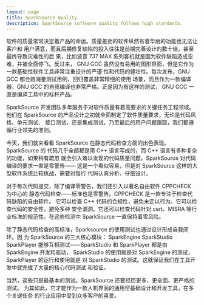 ```yaml
---
layout: page
title: SparkSource Quality
description: SparkSource software quality follows high standards.
---
```


软件的质量常常决定着产品的命运。质量差劲的软件纵然有着华丽的功能也无法让客户和
用户满意，而且后期修复缺陷的投入往往是前期完善设计的数十倍，甚至最终导致灾难性的后
果，比如波音 737 MAX 系列客机就是因为软件缺陷造成空难，并被全面停飞。反过来，
GNU GCC 虽然没有易用的图形界面，但是它作为一款基础性软件工具非常注重设计的严谨
性和代码的健壮性。每次发布，GNU GCC 都会跑海量测试用例，回归覆盖非常精细的使用
场景，而且作为一款编译器，GNU GCC 的自我编译也非常严格。正是因为有这样的测试，
GNU GCC 一直是编译工具中的标杆产品。

SparkSource 开发团队多年服务于对软件质量有着高要求的关键任务工程领域。他们在
SparkSource 的产品设计之初就全面制定了软件质量要求，无论是代码风格、单元测试、
接口测试，还是集成测试，乃至最后的用户问题跟踪，我们都遵循行业领先的准则。

今天，我们就来看看 SparkSource 在静态代码检查方面的出色表现。SparkSource 的
代码几乎全部都是用 C++ 语言写成的，而 C++ 语言有多种复杂的功能，如果稍有疏忽
就会引入难以发现的代码质量问题。SparkSource 对代码编译的要求一直是零警告——
这是一个看似容易，但是对 SparkSource 这样的大型软件系统比较挑战，需要对每行
代码认真分析、仔细设计。

对于每次代码提交，除了编译零警告，我们还引入以著名自由软件 CPPCHECK 为中心的
静态代码检查——标准也是零警告。CPPCHECK 是一款专注于检查代码缺陷的自由软件。
它可以检查 C++ 代码的合规性，避免未定以行为。它可以检查代码的安全性，避免多种
安全漏洞。它还可以检查代码针对 cert、MISRA 等行业标准的规范性。在这些检测中
SparkSource 一直保持着零风险。

除了静态代码检查的高标准，Sparksource 的使用测试也通过设计形成自我闭环。因
为 SparkSource 的三大核心模块：
SparkEngine
SparkStudio
SparkPlayer
能够互相测试——SparkStudio 和 SparkPlayer 都是由 SparkEngine 开发和驱动，
SparkStudio 的使用就是对 SparkEngine 的测试，SparkPlayer 的运行和使用就是
对 SparkStudio 的测试。这就保证我们在工具开发中就完成了大量的核心代码测试
和验证。

当然，这些只是最基本的测试。SparkSource 还要经历更多、更全面、更严格的测试。
为其如此，它才能作为一款人机界面的通用型基础设计和开发工具，在多个关键任务
的行业应用中受到众多客户的喜爱。

